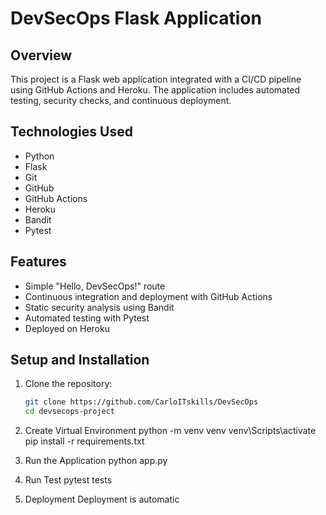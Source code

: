 # DevSecOps Flask Application

## Overview
This project is a Flask web application integrated with a CI/CD pipeline using GitHub Actions and Heroku. The application includes automated testing, security checks, and continuous deployment.

## Technologies Used
- Python
- Flask
- Git
- GitHub
- GitHub Actions
- Heroku
- Bandit
- Pytest

## Features
- Simple "Hello, DevSecOps!" route
- Continuous integration and deployment with GitHub Actions
- Static security analysis using Bandit
- Automated testing with Pytest
- Deployed on Heroku

## Setup and Installation
1. Clone the repository:
   ```bash
   git clone https://github.com/CarloITskills/DevSecOps
   cd devsecops-project
   
2. Create Virtual Environment
   python -m venv venv
   venv\Scripts\activate
   pip install -r requirements.txt

3. Run the Application
   python app.py

4. Run Test
   pytest tests

5. Deployment
   Deployment is automatic
   

